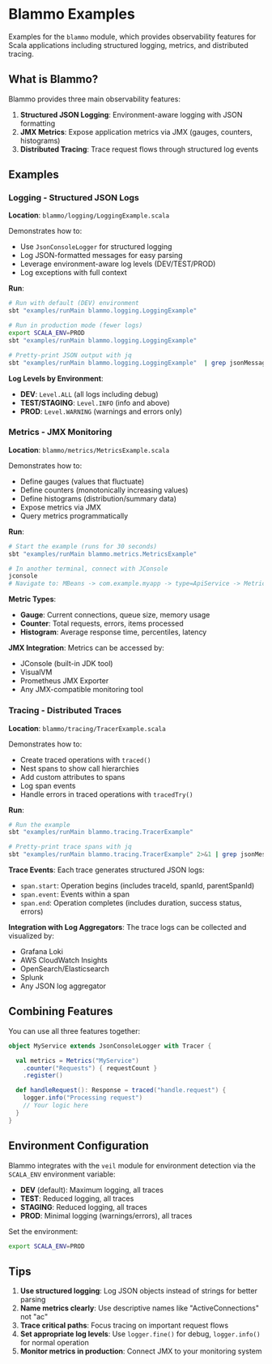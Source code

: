 # Blammo Examples

Examples for the `blammo` module, which provides observability features for Scala applications including structured logging, metrics, and distributed tracing.

## What is Blammo?

Blammo provides three main observability features:

1. **Structured JSON Logging**: Environment-aware logging with JSON formatting
2. **JMX Metrics**: Expose application metrics via JMX (gauges, counters, histograms)
3. **Distributed Tracing**: Trace request flows through structured log events

## Examples

### Logging - Structured JSON Logs

**Location**: `blammo/logging/LoggingExample.scala`

Demonstrates how to:
- Use `JsonConsoleLogger` for structured logging
- Log JSON-formatted messages for easy parsing
- Leverage environment-aware log levels (DEV/TEST/PROD)
- Log exceptions with full context

**Run**:
```bash
# Run with default (DEV) environment
sbt "examples/runMain blammo.logging.LoggingExample"

# Run in production mode (fewer logs)
export SCALA_ENV=PROD
sbt "examples/runMain blammo.logging.LoggingExample"

# Pretty-print JSON output with jq
sbt "examples/runMain blammo.logging.LoggingExample"  | grep jsonMessage | jq '.jsonMessage'
```

**Log Levels by Environment**:
- **DEV**: `Level.ALL` (all logs including debug)
- **TEST/STAGING**: `Level.INFO` (info and above)
- **PROD**: `Level.WARNING` (warnings and errors only)

### Metrics - JMX Monitoring

**Location**: `blammo/metrics/MetricsExample.scala`

Demonstrates how to:
- Define gauges (values that fluctuate)
- Define counters (monotonically increasing values)
- Define histograms (distribution/summary data)
- Expose metrics via JMX
- Query metrics programmatically

**Run**:
```bash
# Start the example (runs for 30 seconds)
sbt "examples/runMain blammo.metrics.MetricsExample"

# In another terminal, connect with JConsole
jconsole
# Navigate to: MBeans -> com.example.myapp -> type=ApiService -> Metrics
```

**Metric Types**:
- **Gauge**: Current connections, queue size, memory usage
- **Counter**: Total requests, errors, items processed
- **Histogram**: Average response time, percentiles, latency

**JMX Integration**:
Metrics can be accessed by:
- JConsole (built-in JDK tool)
- VisualVM
- Prometheus JMX Exporter
- Any JMX-compatible monitoring tool

### Tracing - Distributed Traces

**Location**: `blammo/tracing/TracerExample.scala`

Demonstrates how to:
- Create traced operations with `traced()`
- Nest spans to show call hierarchies
- Add custom attributes to spans
- Log span events
- Handle errors in traced operations with `tracedTry()`

**Run**:
```bash
# Run the example
sbt "examples/runMain blammo.tracing.TracerExample"

# Pretty-print trace spans with jq
sbt "examples/runMain blammo.tracing.TracerExample" 2>&1 | grep jsonMessage | sed 's/\x1b\[0J//g' | jq '.jsonMessage'
```

**Trace Events**:
Each trace generates structured JSON logs:
- `span.start`: Operation begins (includes traceId, spanId, parentSpanId)
- `span.event`: Events within a span
- `span.end`: Operation completes (includes duration, success status, errors)

**Integration with Log Aggregators**:
The trace logs can be collected and visualized by:
- Grafana Loki
- AWS CloudWatch Insights
- OpenSearch/Elasticsearch
- Splunk
- Any JSON log aggregator

## Combining Features

You can use all three features together:

```scala
object MyService extends JsonConsoleLogger with Tracer {

  val metrics = Metrics("MyService")
    .counter("Requests") { requestCount }
    .register()

  def handleRequest(): Response = traced("handle.request") {
    logger.info("Processing request")
    // Your logic here
  }
}
```

## Environment Configuration

Blammo integrates with the `veil` module for environment detection via the `SCALA_ENV` environment variable:

- **DEV** (default): Maximum logging, all traces
- **TEST**: Reduced logging, all traces
- **STAGING**: Reduced logging, all traces
- **PROD**: Minimal logging (warnings/errors), all traces

Set the environment:
```bash
export SCALA_ENV=PROD
```

## Tips

1. **Use structured logging**: Log JSON objects instead of strings for better parsing
2. **Name metrics clearly**: Use descriptive names like "ActiveConnections" not "ac"
3. **Trace critical paths**: Focus tracing on important request flows
4. **Set appropriate log levels**: Use `logger.fine()` for debug, `logger.info()` for normal operation
5. **Monitor metrics in production**: Connect JMX to your monitoring system
